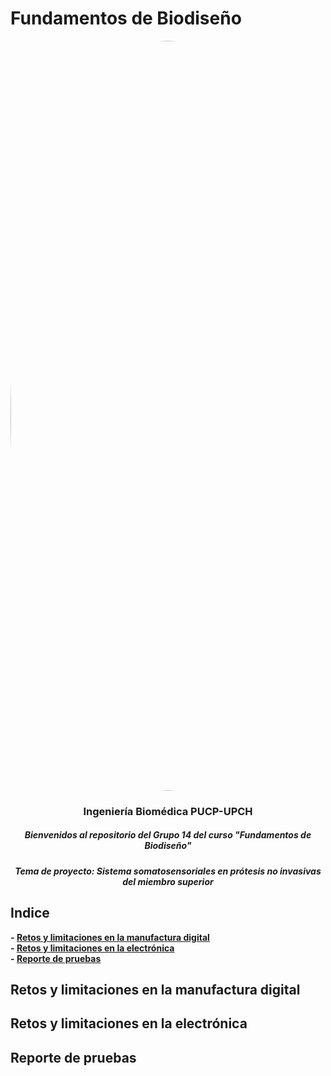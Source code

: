 # Fundamentos de Biodiseño
</p>
<image align="center;" width="1200px;" style="border-radius: 90%;" src ="../Imágenes/imagen_read.png">
  <h3 align="center">
Ingeniería Biomédica PUCP-UPCH
  </h3>
  <h5 align="center">
     Bienvenidos al repositorio del Grupo 14 del curso "Fundamentos de Biodiseño"
  </h5>
</p>


</p>
  <h5 align="center">
    Tema de proyecto: Sistema somatosensoriales en prótesis no invasivas del miembro superior
  </h5>
  
</p>

## Indice

**- [Retos y limitaciones en la manufactura digital](#Retos_y_limitaciones_en_la_manufactura_digital)**<br>
**- [Retos y limitaciones en la electrónica](#Retos_y_limitaciones_en_la_electrónica)**<br>
**- [Reporte de pruebas](#Reporte_de_pruebas)**<br>




## Retos y limitaciones en la manufactura digital


## Retos y limitaciones en la electrónica


## Reporte de pruebas





